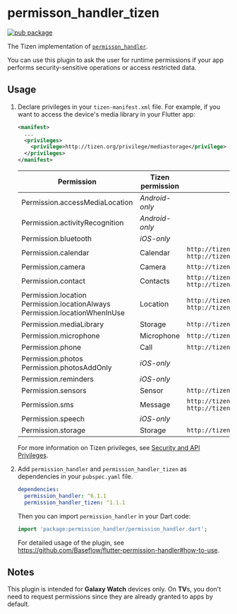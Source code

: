 # permisson_handler_tizen

[![pub package](https://img.shields.io/pub/v/permission_handler_tizen.svg)](https://pub.dev/packages/permission_handler_tizen)

The Tizen implementation of [`permisson_handler`](https://github.com/Baseflow/flutter-permission-handler).

You can use this plugin to ask the user for runtime permissions if your app performs security-sensitive operations or access restricted data.

## Usage

1. Declare privileges in your `tizen-manifest.xml` file. For example, if you want to access the device's media library in your Flutter app:

   ```xml
   <manifest>
     ...
     <privileges>
       <privilege>http://tizen.org/privilege/mediastorage</privilege>
     </privileges>
   </manifest>
   ```

   | Permission | Tizen permission | Privileges |
   |-|-|-|
   | Permission.accessMediaLocation | _Android-only_ |
   | Permission.activityRecognition | _Android-only_ |
   | Permission.bluetooth | _iOS-only_ |
   | Permission.calendar | Calendar | `http://tizen.org/privilege/calendar.read`<br>`http://tizen.org/privilege/calendar.write` |
   | Permission.camera | Camera | `http://tizen.org/privilege/camera` |
   | Permission.contact | Contacts | `http://tizen.org/privilege/contact.read`<br>`http://tizen.org/privilege/contact.write` |
   | Permission.location<br>Permission.locationAlways<br>Permission.locationWhenInUse | Location | `http://tizen.org/privilege/location`<br>`http://tizen.org/privilege/location.coarse` |
   | Permission.mediaLibrary | Storage | `http://tizen.org/privilege/mediastorage` |
   | Permission.microphone | Microphone | `http://tizen.org/privilege/recorder` |
   | Permission.phone | Call | `http://tizen.org/privilege/call` |
   | Permission.photos<br>Permission.photosAddOnly | _iOS-only_ |
   | Permission.reminders | _iOS-only_ |
   | Permission.sensors | Sensor | `http://tizen.org/privilege/healthinfo` |
   | Permission.sms | Message | `http://tizen.org/privilege/message.read`<br>`http://tizen.org/privilege/message.write` |
   | Permission.speech | _iOS-only_ |
   | Permission.storage | Storage | `http://tizen.org/privilege/externalstorage` |

   For more information on Tizen privileges, see [Security and API Privileges](https://docs.tizen.org/application/dotnet/tutorials/sec-privileges).

2. Add `permission_handler` and `permission_handler_tizen` as dependencies in your `pubspec.yaml` file.

   ```yaml
   dependencies:
     permission_handler: ^6.1.1
     permission_handler_tizen: ^1.1.1
   ```

   Then you can import `permission_handler` in your Dart code:

   ```dart
   import 'package:permission_handler/permission_handler.dart';
   ```

   For detailed usage of the plugin, see https://github.com/Baseflow/flutter-permission-handler#how-to-use.

## Notes

This plugin is intended for **Galaxy Watch** devices only. On **TV**s, you don't need to request permissions since they are already granted to apps by default.